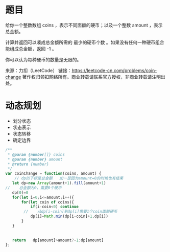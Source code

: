 # 题目
给你一个整数数组 coins ，表示不同面额的硬币；以及一个整数 amount ，表示总金额。

计算并返回可以凑成总金额所需的 最少的硬币个数 。如果没有任何一种硬币组合能组成总金额，返回 -1 。

你可以认为每种硬币的数量是无限的。

来源：力扣（LeetCode）
链接：https://leetcode-cn.com/problems/coin-change
著作权归领扣网络所有。商业转载请联系官方授权，非商业转载请注明出处。
# 动态规划
- 划分状态
- 状态表示
- 状态转移
- 确定边界
```js
/**
 * @param {number[]} coins
 * @param {number} amount
 * @return {number}
 */
var coinChange = function(coins, amount) {
    // dp的下标是总金额   加一是因为amount=0的时候也有结果
   let dp=new Array(amount+1).fill(amount+1)
//    总金额为0，需要0个硬币
   dp[0]=0
   for(let i=0;i<=amount;i++){
       for(let coin of coins){
           if(i-coin<0) continue
        //    从dp[i-coin]到dp[i]需要1个coin面额硬币
           dp[i]=Math.min(dp[i-coin]+1,dp[i])
       }
   }
 
   
   return   dp[amount]>amount?-1:dp[amount]
};
```
